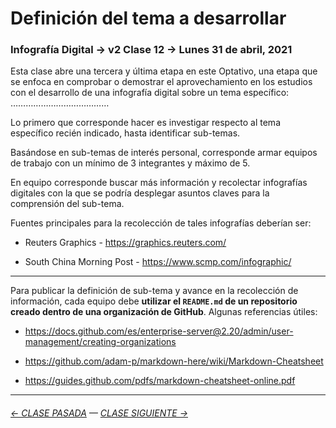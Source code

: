 # Definición del tema a desarrollar

###  Infografía Digital → v2 Clase 12 → Lunes 31 de abril, 2021

Esta clase abre una tercera y última etapa en este Optativo, una etapa que se enfoca en comprobar o demostrar el aprovechamiento en los estudios con el desarrollo de una infografía digital sobre un tema específico: ………………………………… 

Lo primero que corresponde hacer es investigar respecto al tema específico recién indicado, hasta identificar sub-temas.

Basándose en sub-temas de interés personal, corresponde armar equipos de trabajo con un mínimo de 3 integrantes y máximo de 5.

En equipo corresponde buscar más información y recolectar infografías digitales con la que se podría desplegar asuntos claves para la comprensión del sub-tema.

Fuentes principales para la recolección de tales infografías deberían ser:

- Reuters Graphics - https://graphics.reuters.com/

- South China Morning Post - https://www.scmp.com/infographic/

- - - - - - - - 

Para publicar la definición de sub-tema y avance en la recolección de información, cada equipo debe **utilizar el `README.md` de un repositorio creado dentro de una organización de GitHub**. Algunas referencias útiles:

- https://docs.github.com/es/enterprise-server@2.20/admin/user-management/creating-organizations

- https://github.com/adam-p/markdown-here/wiki/Markdown-Cheatsheet

- https://guides.github.com/pdfs/markdown-cheatsheet-online.pdf

- - - - - - - - - - - - -

###### [← CLASE PASADA](https://github.com/profesorfaco/dno075-2021/tree/main/clase-11) — [CLASE SIGUIENTE →](https://github.com/profesorfaco/dno075-2021/tree/main/clase-13) 

